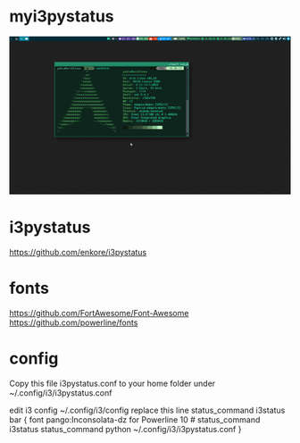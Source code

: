 # myi3pystatus
![Screenshots](https://github.com/zakariakov/myi3pystatus/blob/master/screen.png)

# i3pystatus
https://github.com/enkore/i3pystatus

# fonts
https://github.com/FortAwesome/Font-Awesome
https://github.com/powerline/fonts

# config
Copy this file i3pystatus.conf to your home folder under ~/.config/i3/i3pystatus.conf

edit i3 config ~/.config/i3/config
replace this line status_command i3status
bar {
  	font pango:Inconsolata-dz for Powerline  10
    #  status_command i3status
    status_command    python ~/.config/i3/i3pystatus.conf
	}
  
  
